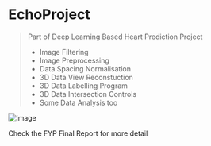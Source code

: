 # EchoProject
> Part of Deep Learning Based Heart Prediction Project
> * Image Filtering
> * Image Preprocessing
> * Data Spacing Normalisation
> * 3D Data View Reconstuction
> * 3D Data Labelling Program
> * 3D Data Intersection Controls
> * Some Data Analysis too

![image](https://user-images.githubusercontent.com/43814396/164045868-81db955c-3714-4f9c-91fa-f457c105e99a.png)

Check the FYP Final Report for more detail
